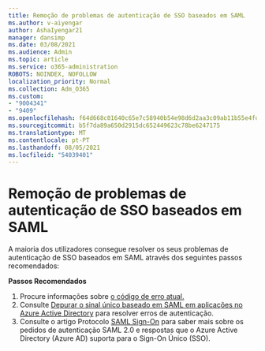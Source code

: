```yaml
---
title: Remoção de problemas de autenticação de SSO baseados em SAML
ms.author: v-aiyengar
author: AshaIyengar21
manager: dansimp
ms.date: 03/08/2021
ms.audience: Admin
ms.topic: article
ms.service: o365-administration
ROBOTS: NOINDEX, NOFOLLOW
localization_priority: Normal
ms.collection: Adm_O365
ms.custom:
- "9004341"
- "9409"
ms.openlocfilehash: f64d668c01640c65e7c58940b54e98d6d2aa3c09ab11b55e4fd560874740e3d3
ms.sourcegitcommit: b5f7da89a650d2915dc652449623c78be6247175
ms.translationtype: MT
ms.contentlocale: pt-PT
ms.lasthandoff: 08/05/2021
ms.locfileid: "54039401"
---
```

# <a name="troubleshoot-saml-based-sso-authentication-issues"></a>Remoção de problemas de autenticação de SSO baseados em SAML

A maioria dos utilizadores consegue resolver os seus problemas de autenticação de SSO baseados em SAML através dos seguintes passos recomendados:

**Passos Recomendados**
1. Procure informações sobre [o código de erro atual.](https://docs.microsoft.com/azure/active-directory/develop/reference-aadsts-error-codes#lookup-current-error-code-information)
1. Consulte [Depurar o sinal único baseado em SAML em aplicações no Azure Active Directory](https://docs.microsoft.com/azure/active-directory/manage-apps/debug-saml-sso-issues) para resolver erros de autenticação.
1. Consulte o artigo Protocolo [SAML Sign-On](https://docs.microsoft.com/azure/active-directory/develop/single-sign-on-saml-protocol) para saber mais sobre os pedidos de autenticação SAML 2.0 e respostas que o Azure Active Directory (Azure AD) suporta para o Sign-On Único (SSO).


